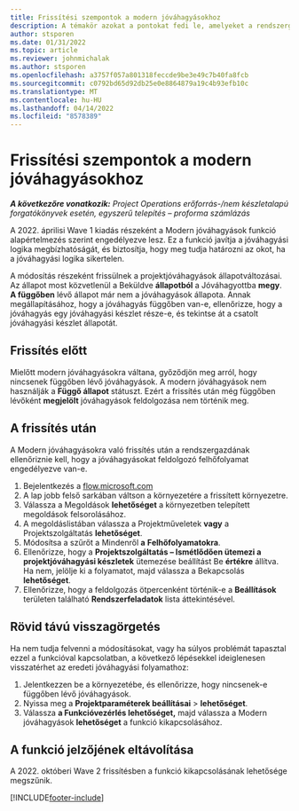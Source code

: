 ```yaml
---
title: Frissítési szempontok a modern jóváhagyásokhoz
description: A témakör azokat a pontokat fedi le, amelyeket a rendszergazdáknak figyelembe kell venniük a Modern jóváhagyások funkció engedélyezésekor.
author: stsporen
ms.date: 01/31/2022
ms.topic: article
ms.reviewer: johnmichalak
ms.author: stsporen
ms.openlocfilehash: a3757f057a801318feccde9be3e49c7b40fa8fcb
ms.sourcegitcommit: c0792bd65d92db25e0e8864879a19c4b93efb10c
ms.translationtype: MT
ms.contentlocale: hu-HU
ms.lasthandoff: 04/14/2022
ms.locfileid: "8578389"
---
```

# <a name="upgrade-considerations-for-modern-approvals"></a>Frissítési szempontok a modern jóváhagyásokhoz 

_**A következőre vonatkozik:** Project Operations erőforrás-/nem készletalapú forgatókönyvek esetén, egyszerű telepítés – proforma számlázás_

A 2022. áprilisi Wave 1 kiadás részeként a Modern jóváhagyások funkció alapértelmezés szerint engedélyezve lesz. Ez a funkció javítja a jóváhagyási logika megbízhatóságát, és biztosítja, hogy meg tudja határozni az okot, ha a jóváhagyási logika sikertelen.

A módosítás részeként frissülnek a projektjóváhagyások állapotváltozásai. Az állapot most közvetlenül a Beküldve **állapotból** a Jóváhagyottba **megy**. **A függőben** lévő állapot már nem a jóváhagyások állapota. Annak megállapításához, hogy a jóváhagyás függőben van-e, ellenőrizze, hogy a jóváhagyás egy jóváhagyási készlet része-e, és tekintse át a csatolt jóváhagyási készlet állapotát.

## <a name="before-you-upgrade"></a>Frissítés előtt

Mielőtt modern jóváhagyásokra váltana, győződjön meg arról, hogy nincsenek függőben lévő jóváhagyások. A modern jóváhagyások nem használják a **Függő állapot** státuszt. Ezért a frissítés után még függőben lévőként **megjelölt** jóváhagyások feldolgozása nem történik meg.

## <a name="after-you-upgrade"></a>A frissítés után

A Modern jóváhagyásokra való frissítés után a rendszergazdának ellenőriznie kell, hogy a jóváhagyásokat feldolgozó felhőfolyamat engedélyezve van-e.

1. Bejelentkezés a [flow.microsoft.com](https://flow.microsoft.com)
2. A lap jobb felső sarkában váltson a környezetére a frissített környezetre.
3. Válassza a Megoldások **lehetőséget** a környezetben telepített megoldások felsorolásához.
4. A megoldáslistában válassza a Projektműveletek **vagy** a Projektszolgáltatás **lehetőséget**.
5. Módosítsa a szűrőt a Mindenről **a** **Felhőfolyamatokra**.
6. Ellenőrizze, hogy a **Projektszolgáltatás – Ismétlődően ütemezi a projektjóváhagyási készletek** ütemezése beállítást Be **értékre** állítva. Ha nem, jelölje ki a folyamatot, majd válassza a Bekapcsolás **lehetőséget**.
7. Ellenőrizze, hogy a feldolgozás ötpercenként történik-e a **Beállítások** területen található **Rendszerfeladatok** lista áttekintésével.

## <a name="short-term-rollback"></a>Rövid távú visszagörgetés

Ha nem tudja felvenni a módosításokat, vagy ha súlyos problémát tapasztal ezzel a funkcióval kapcsolatban, a következő lépésekkel ideiglenesen visszatérhet az eredeti jóváhagyási folyamathoz:
1. Jelentkezzen be a környezetébe, és ellenőrizze, hogy nincsenek-e függőben lévő jóváhagyások.
2. Nyissa meg a **Projektparaméterek beállításai** > **lehetőséget**.
3. Válassza **a Funkcióvezérlés lehetőséget,** majd válassza a Modern jóváhagyások **lehetőséget** a funkció kikapcsolásához.

## <a name="removing-the-feature-flag"></a>A funkció jelzőjének eltávolítása

A 2022. októberi Wave 2 frissítésben a funkció kikapcsolásának lehetősége megszűnik.

[!INCLUDE[footer-include](../includes/footer-banner.md)]
